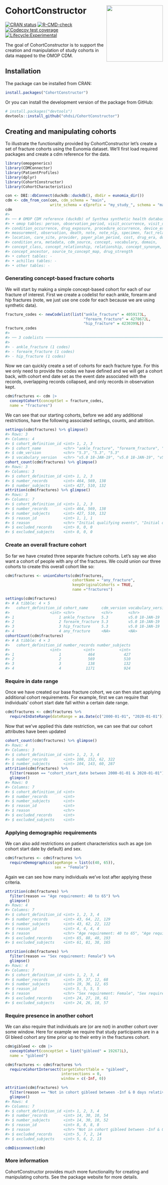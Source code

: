 
<!-- README.md is generated from README.Rmd. Please edit that file -->

# CohortConstructor <img src="man/figures/logo.png" align="right" height="180"/>

<!-- badges: start -->

[![CRAN
status](https://www.r-pkg.org/badges/version/CohortConstructor)](https://CRAN.R-project.org/package=CohortConstructor)
[![R-CMD-check](https://github.com/OHDSI/CohortConstructor/workflows/R-CMD-check/badge.svg)](https://github.com/OHDSI/CohortConstructor/actions)
[![Codecov test
coverage](https://codecov.io/gh/OHDSI/CohortConstructor/branch/main/graph/badge.svg)](https://app.codecov.io/gh/OHDSI/CohortConstructor?branch=main)
[![Lifecycle:Experimental](https://img.shields.io/badge/Lifecycle-Experimental-339999)](https://lifecycle.r-lib.org/articles/stages.html#experimental)

<!-- badges: end -->

The goal of CohortConstructor is to support the creation and
manipulation of study cohorts in data mapped to the OMOP CDM.

## Installation

The package can be installed from CRAN:

``` r
install.packages("CohortConstructor")
```

Or you can install the development version of the package from GitHub:

``` r
# install.packages("devtools")
devtools::install_github("ohdsi/CohortConstructor")
```

## Creating and manipulating cohorts

To illustrate the functionality provided by CohortConstructor let’s
create a set of fracture cohorts using the Eunomia dataset. We’ll first
load required packages and create a cdm reference for the data.

``` r
library(omopgenerics)
library(CDMConnector)
library(PatientProfiles)
library(dplyr)
library(CohortConstructor)
library(CohortCharacteristics)
```

``` r
con <- DBI::dbConnect(duckdb::duckdb(), dbdir = eunomia_dir())
cdm <- cdm_from_con(con, cdm_schema = "main", 
                    write_schema = c(prefix = "my_study_", schema = "main"))
cdm
#> 
#> ── # OMOP CDM reference (duckdb) of Synthea synthetic health database ──────────
#> • omop tables: person, observation_period, visit_occurrence, visit_detail,
#> condition_occurrence, drug_exposure, procedure_occurrence, device_exposure,
#> measurement, observation, death, note, note_nlp, specimen, fact_relationship,
#> location, care_site, provider, payer_plan_period, cost, drug_era, dose_era,
#> condition_era, metadata, cdm_source, concept, vocabulary, domain,
#> concept_class, concept_relationship, relationship, concept_synonym,
#> concept_ancestor, source_to_concept_map, drug_strength
#> • cohort tables: -
#> • achilles tables: -
#> • other tables: -
```

### Generating concept-based fracture cohorts

We will start by making a simple concept-based cohort for each of our
fracture of interest. First we create a codelist for each ankle, forearm
and hip fractures (note, we just use one code for each because we are
using synthetic data).

``` r
fracture_codes <- newCodelist(list("ankle_fracture" = 4059173L,
                                   "forearm_fracture" = 4278672L,
                                   "hip_fracture" = 4230399L))
fracture_codes
#> 
#> ── 3 codelists ─────────────────────────────────────────────────────────────────
#> 
#> - ankle_fracture (1 codes)
#> - forearm_fracture (1 codes)
#> - hip_fracture (1 codes)
```

Now we can quickly create a set of cohorts for each fracture type. For
this we only need to provide the codes we have defined and we will get a
cohort back, with cohort end date set as the event date associated with
the records, overlapping records collapsed, and only records in
observation kept.

``` r
cdm$fractures <- cdm |> 
  conceptCohort(conceptSet = fracture_codes,
  name = "fractures")
```

We can see that our starting cohorts, before we add any additional
restrictions, have the following associated settings, counts, and
attrition.

``` r
settings(cdm$fractures) %>% glimpse()
#> Rows: 3
#> Columns: 4
#> $ cohort_definition_id <int> 1, 2, 3
#> $ cohort_name          <chr> "ankle_fracture", "forearm_fracture", "hip_fractu…
#> $ cdm_version          <chr> "5.3", "5.3", "5.3"
#> $ vocabulary_version   <chr> "v5.0 18-JAN-19", "v5.0 18-JAN-19", "v5.0 18-JAN-…
cohort_count(cdm$fractures) %>% glimpse()
#> Rows: 3
#> Columns: 3
#> $ cohort_definition_id <int> 1, 2, 3
#> $ number_records       <int> 464, 569, 138
#> $ number_subjects      <int> 427, 510, 132
attrition(cdm$fractures) %>% glimpse()
#> Rows: 3
#> Columns: 7
#> $ cohort_definition_id <int> 1, 2, 3
#> $ number_records       <int> 464, 569, 138
#> $ number_subjects      <int> 427, 510, 132
#> $ reason_id            <int> 1, 1, 1
#> $ reason               <chr> "Initial qualifying events", "Initial qualifying …
#> $ excluded_records     <int> 0, 0, 0
#> $ excluded_subjects    <int> 0, 0, 0
```

### Create an overall fracture cohort

So far we have created three separate fracture cohorts. Let’s say we
also want a cohort of people with any of the fractures. We could union
our three cohorts to create this overall cohort like so:

``` r
cdm$fractures <- unionCohorts(cdm$fractures,
                              cohortName = "any_fracture", 
                              keepOriginalCohorts = TRUE,
                              name ="fractures")
```

``` r
settings(cdm$fractures)
#> # A tibble: 4 × 5
#>   cohort_definition_id cohort_name      cdm_version vocabulary_version   gap
#>                  <int> <chr>            <chr>       <chr>              <dbl>
#> 1                    1 ankle_fracture   5.3         v5.0 18-JAN-19        NA
#> 2                    2 forearm_fracture 5.3         v5.0 18-JAN-19        NA
#> 3                    3 hip_fracture     5.3         v5.0 18-JAN-19        NA
#> 4                    4 any_fracture     <NA>        <NA>                   0
cohortCount(cdm$fractures)
#> # A tibble: 4 × 3
#>   cohort_definition_id number_records number_subjects
#>                  <int>          <int>           <int>
#> 1                    1            464             427
#> 2                    2            569             510
#> 3                    3            138             132
#> 4                    4           1171             924
```

### Require in date range

Once we have created our base fracture cohort, we can then start
applying additional cohort requirements. For example, first we can
require that individuals’ cohort start date fall within a certain date
range.

``` r
cdm$fractures <- cdm$fractures %>% 
  requireInDateRange(dateRange = as.Date(c("2000-01-01", "2020-01-01")))
```

Now that we’ve applied this date restriction, we can see that our cohort
attributes have been updated

``` r
cohort_count(cdm$fractures) %>% glimpse()
#> Rows: 4
#> Columns: 3
#> $ cohort_definition_id <int> 1, 2, 3, 4
#> $ number_records       <int> 108, 152, 62, 322
#> $ number_subjects      <int> 104, 143, 60, 287
attrition(cdm$fractures) %>% 
  filter(reason == "cohort_start_date between 2000-01-01 & 2020-01-01") %>% 
  glimpse()
#> Rows: 0
#> Columns: 7
#> $ cohort_definition_id <int> 
#> $ number_records       <int> 
#> $ number_subjects      <int> 
#> $ reason_id            <int> 
#> $ reason               <chr> 
#> $ excluded_records     <int> 
#> $ excluded_subjects    <int>
```

### Applying demographic requirements

We can also add restrictions on patient characteristics such as age (on
cohort start date by default) and sex.

``` r
cdm$fractures <- cdm$fractures %>% 
  requireDemographics(ageRange = list(c(40, 65)),
                      sex = "Female")
```

Again we can see how many individuals we’ve lost after applying these
criteria.

``` r
attrition(cdm$fractures) %>% 
  filter(reason == "Age requirement: 40 to 65") %>% 
  glimpse()
#> Rows: 4
#> Columns: 7
#> $ cohort_definition_id <int> 1, 2, 3, 4
#> $ number_records       <int> 43, 64, 22, 129
#> $ number_subjects      <int> 43, 62, 22, 122
#> $ reason_id            <int> 4, 4, 4, 4
#> $ reason               <chr> "Age requirement: 40 to 65", "Age requirement: 40…
#> $ excluded_records     <int> 65, 88, 40, 193
#> $ excluded_subjects    <int> 61, 81, 38, 165

attrition(cdm$fractures) %>% 
  filter(reason == "Sex requirement: Female") %>% 
  glimpse()
#> Rows: 4
#> Columns: 7
#> $ cohort_definition_id <int> 1, 2, 3, 4
#> $ number_records       <int> 19, 37, 12, 68
#> $ number_subjects      <int> 19, 36, 12, 65
#> $ reason_id            <int> 5, 5, 5, 5
#> $ reason               <chr> "Sex requirement: Female", "Sex requirement: Fema…
#> $ excluded_records     <int> 24, 27, 10, 61
#> $ excluded_subjects    <int> 24, 26, 10, 57
```

### Require presence in another cohort

We can also require that individuals are (or are not) in another cohort
over some window. Here for example we require that study participants
are in a GI bleed cohort any time prior up to their entry in the
fractures cohort.

``` r
cdm$gibleed <- cdm |> 
  conceptCohort(conceptSet = list("gibleed" = 192671L),
  name = "gibleed")

cdm$fractures <- cdm$fractures %>% 
  requireCohortIntersect(targetCohortTable = "gibleed",
                         intersections = 0,
                         window = c(-Inf, 0))
```

``` r
attrition(cdm$fractures) %>% 
  filter(reason == "Not in cohort gibleed between -Inf & 0 days relative to cohort_start_date") %>% 
  glimpse()
#> Rows: 4
#> Columns: 7
#> $ cohort_definition_id <int> 1, 2, 3, 4
#> $ number_records       <int> 14, 30, 10, 54
#> $ number_subjects      <int> 14, 30, 10, 52
#> $ reason_id            <int> 8, 8, 8, 8
#> $ reason               <chr> "Not in cohort gibleed between -Inf & 0 days rela…
#> $ excluded_records     <int> 5, 7, 2, 14
#> $ excluded_subjects    <int> 5, 6, 2, 13
```

``` r
cdmDisconnect(cdm)
```

### More information

CohortConstructor provides much more functionality for creating and
manipulating cohorts. See the package website for more details.
